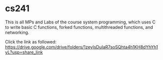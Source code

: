 # cs241

This is all MPs and Labs of the course system programming, which uses C to write basic C functions, forked functions, multithreaded functions, and networking.

Click the link as followed: https://drive.google.com/drive/folders/1zeyIsDuIaR7soSQhta4h1KH8dYhYh1yL?usp=share_link
